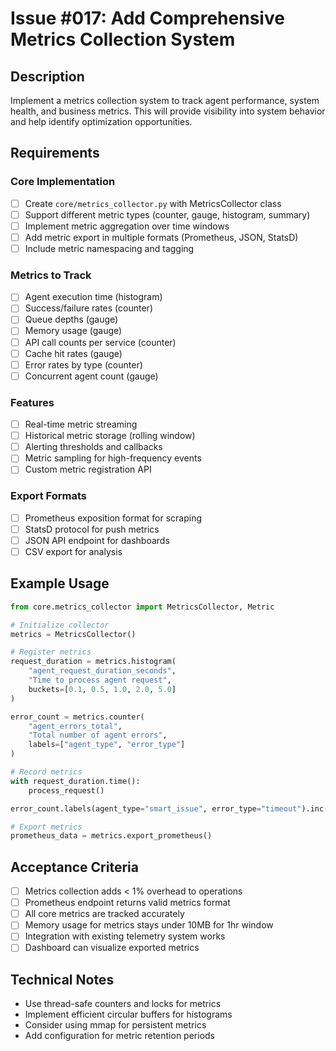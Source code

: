 # Issue #017: Add Comprehensive Metrics Collection System

## Description
Implement a metrics collection system to track agent performance, system health, and business metrics. This will provide visibility into system behavior and help identify optimization opportunities.

## Requirements

### Core Implementation
- [ ] Create `core/metrics_collector.py` with MetricsCollector class
- [ ] Support different metric types (counter, gauge, histogram, summary)
- [ ] Implement metric aggregation over time windows
- [ ] Add metric export in multiple formats (Prometheus, JSON, StatsD)
- [ ] Include metric namespacing and tagging

### Metrics to Track
- [ ] Agent execution time (histogram)
- [ ] Success/failure rates (counter)
- [ ] Queue depths (gauge)
- [ ] Memory usage (gauge)
- [ ] API call counts per service (counter)
- [ ] Cache hit rates (gauge)
- [ ] Error rates by type (counter)
- [ ] Concurrent agent count (gauge)

### Features
- [ ] Real-time metric streaming
- [ ] Historical metric storage (rolling window)
- [ ] Alerting thresholds and callbacks
- [ ] Metric sampling for high-frequency events
- [ ] Custom metric registration API

### Export Formats
- [ ] Prometheus exposition format for scraping
- [ ] StatsD protocol for push metrics
- [ ] JSON API endpoint for dashboards
- [ ] CSV export for analysis

## Example Usage

```python
from core.metrics_collector import MetricsCollector, Metric

# Initialize collector
metrics = MetricsCollector()

# Register metrics
request_duration = metrics.histogram(
    "agent_request_duration_seconds",
    "Time to process agent request",
    buckets=[0.1, 0.5, 1.0, 2.0, 5.0]
)

error_count = metrics.counter(
    "agent_errors_total",
    "Total number of agent errors",
    labels=["agent_type", "error_type"]
)

# Record metrics
with request_duration.time():
    process_request()

error_count.labels(agent_type="smart_issue", error_type="timeout").inc()

# Export metrics
prometheus_data = metrics.export_prometheus()
```

## Acceptance Criteria
- [ ] Metrics collection adds < 1% overhead to operations
- [ ] Prometheus endpoint returns valid metrics format
- [ ] All core metrics are tracked accurately
- [ ] Memory usage for metrics stays under 10MB for 1hr window
- [ ] Integration with existing telemetry system works
- [ ] Dashboard can visualize exported metrics

## Technical Notes
- Use thread-safe counters and locks for metrics
- Implement efficient circular buffers for histograms
- Consider using mmap for persistent metrics
- Add configuration for metric retention periods